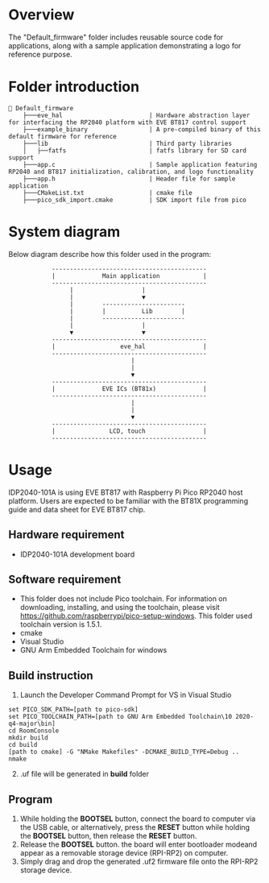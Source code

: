 # Overview
The "Default_firmware" folder includes reusable source code for applications, along with a sample application demonstrating a logo for reference purpose.

# Folder introduction
```
📂 Default_firmware
    ├───eve_hal                        | Hardware abstraction layer for interfacing the RP2040 platform with EVE BT817 control support
    ├───example_binary                 | A pre-compiled binary of this default firmware for reference
    ├───lib                            | Third party libraries
    │   ├──fatfs                       | fatfs library for SD card support
    ├───app.c                          | Sample application featuring RP2040 and BT817 initialization, calibration, and logo functionality
    ├───app.h                          | Header file for sample application
    ├───CMakeList.txt                  | cmake file
    ├───pico_sdk_import.cmake          | SDK import file from pico
```

# System diagram
Below diagram describe how this folder used in the program:
                     
                -------------------------------------------
                |             Main application            |
                -------------------------------------------
                     |                   |
                     |                   ▼
                     |        -----------------------
                     |        |          Lib        |
                     |        -----------------------
                     |                   |
                     ▼                   ▼
                -------------------------------------------
                |                  eve_hal                |
                -------------------------------------------
                                      |
                                      |
                                      ▼
                -------------------------------------------
                |             EVE ICs (BT81x)             |
                -------------------------------------------
                                      |
                                      |
                                      ▼   
                -------------------------------------------
                |               LCD, touch                | 
                -------------------------------------------

# Usage
IDP2040-101A is using EVE BT817 with Raspberry Pi Pico RP2040 host platform. Users are expected to be familiar with the BT81X programming guide and data sheet for EVE BT817 chip.

## Hardware requirement
* IDP2040-101A development board



## Software requirement
* This folder does not include Pico toolchain. For information on downloading, installing, and using the toolchain, please visit https://github.com/raspberrypi/pico-setup-windows. This folder used toolchain version is 1.5.1.
* cmake
* Visual Studio
* GNU Arm Embedded Toolchain for windows

## Build instruction
1. Launch the Developer Command Prompt for VS in Visual Studio
```
set PICO_SDK_PATH=[path to pico-sdk]
set PICO_TOOLCHAIN_PATH=[path to GNU Arm Embedded Toolchain\10 2020-q4-major\bin]
cd RoomConsole
mkdir build
cd build
[path to cmake] -G "NMake Makefiles" -DCMAKE_BUILD_TYPE=Debug ..
nmake
```
2. .uf file will be generated in __build__ folder

## Program
1. While holding the **BOOTSEL** button, connect the board to computer via the USB cable, or alternatively, press the **RESET** button while holding the **BOOTSEL** button, then release the **RESET** button.
2. Release the **BOOTSEL** button. the board will enter bootloader modeand appear as a removable storage device (RPI-RP2) on computer.
3. Simply drag and drop the generated .uf2 firmware file onto the RPI-RP2 storage device.
